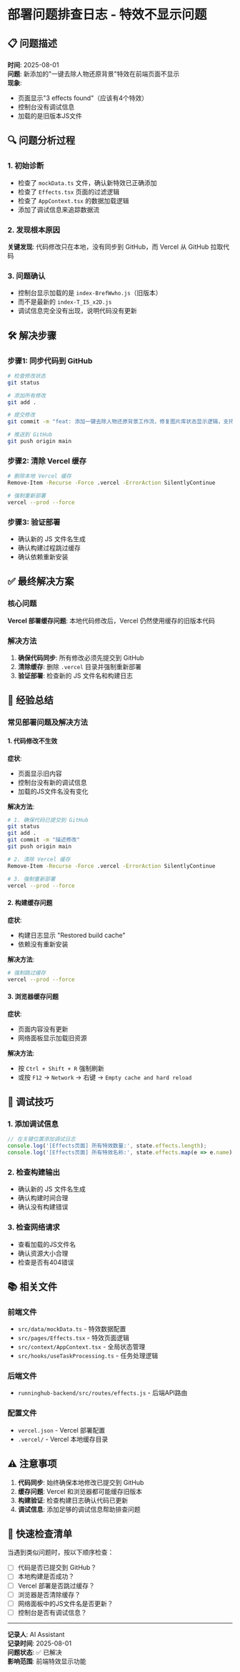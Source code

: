# 部署问题排查日志 - 特效不显示问题

## 📋 **问题描述**

**时间**: 2025-08-01  
**问题**: 新添加的"一键去除人物还原背景"特效在前端页面不显示  
**现象**: 
- 页面显示"3 effects found"（应该有4个特效）
- 控制台没有调试信息
- 加载的是旧版本JS文件

## 🔍 **问题分析过程**

### 1. 初始诊断
- 检查了 `mockData.ts` 文件，确认新特效已正确添加
- 检查了 `Effects.tsx` 页面的过滤逻辑
- 检查了 `AppContext.tsx` 的数据加载逻辑
- 添加了调试信息来追踪数据流

### 2. 发现根本原因
**关键发现**: 代码修改只在本地，没有同步到 GitHub，而 Vercel 从 GitHub 拉取代码

### 3. 问题确认
- 控制台显示加载的是 `index-BrefWwho.js`（旧版本）
- 而不是最新的 `index-T_I5_x2D.js`
- 调试信息完全没有出现，说明代码没有更新

## 🛠️ **解决步骤**

### 步骤1: 同步代码到 GitHub
```bash
# 检查修改状态
git status

# 添加所有修改
git add .

# 提交修改
git commit -m "feat: 添加一键去除人物还原背景工作流，修复图片库状态显示逻辑，支持webapp和workflow两种API类型"

# 推送到 GitHub
git push origin main
```

### 步骤2: 清除 Vercel 缓存
```bash
# 删除本地 Vercel 缓存
Remove-Item -Recurse -Force .vercel -ErrorAction SilentlyContinue

# 强制重新部署
vercel --prod --force
```

### 步骤3: 验证部署
- 确认新的 JS 文件名生成
- 确认构建过程跳过缓存
- 确认依赖重新安装

## ✅ **最终解决方案**

### 核心问题
**Vercel 部署缓存问题**: 本地代码修改后，Vercel 仍然使用缓存的旧版本代码

### 解决方法
1. **确保代码同步**: 所有修改必须先提交到 GitHub
2. **清除缓存**: 删除 `.vercel` 目录并强制重新部署
3. **验证部署**: 检查新的 JS 文件名和构建日志

## 📝 **经验总结**

### 常见部署问题及解决方法

#### 1. 代码修改不生效
**症状**: 
- 页面显示旧内容
- 控制台没有新的调试信息
- 加载的JS文件名没有变化

**解决方法**:
```bash
# 1. 确保代码已提交到 GitHub
git status
git add .
git commit -m "描述修改"
git push origin main

# 2. 清除 Vercel 缓存
Remove-Item -Recurse -Force .vercel -ErrorAction SilentlyContinue

# 3. 强制重新部署
vercel --prod --force
```

#### 2. 构建缓存问题
**症状**: 
- 构建日志显示 "Restored build cache"
- 依赖没有重新安装

**解决方法**:
```bash
# 强制跳过缓存
vercel --prod --force
```

#### 3. 浏览器缓存问题
**症状**: 
- 页面内容没有更新
- 网络面板显示加载旧资源

**解决方法**:
- 按 `Ctrl + Shift + R` 强制刷新
- 或按 `F12` → `Network` → 右键 → `Empty cache and hard reload`

## 🔧 **调试技巧**

### 1. 添加调试信息
```typescript
// 在关键位置添加调试日志
console.log('[Effects页面] 所有特效数量:', state.effects.length);
console.log('[Effects页面] 所有特效名称:', state.effects.map(e => e.name));
```

### 2. 检查构建输出
- 确认新的 JS 文件名生成
- 确认构建时间合理
- 确认没有构建错误

### 3. 检查网络请求
- 查看加载的JS文件名
- 确认资源大小合理
- 检查是否有404错误

## 📚 **相关文件**

### 前端文件
- `src/data/mockData.ts` - 特效数据配置
- `src/pages/Effects.tsx` - 特效页面逻辑
- `src/context/AppContext.tsx` - 全局状态管理
- `src/hooks/useTaskProcessing.ts` - 任务处理逻辑

### 后端文件
- `runninghub-backend/src/routes/effects.js` - 后端API路由

### 配置文件
- `vercel.json` - Vercel 部署配置
- `.vercel/` - Vercel 本地缓存目录

## ⚠️ **注意事项**

1. **代码同步**: 始终确保本地修改已提交到 GitHub
2. **缓存问题**: Vercel 和浏览器都可能缓存旧版本
3. **构建验证**: 检查构建日志确认代码已更新
4. **调试信息**: 添加足够的调试信息帮助排查问题

## 🎯 **快速检查清单**

当遇到类似问题时，按以下顺序检查：

- [ ] 代码是否已提交到 GitHub？
- [ ] 本地构建是否成功？
- [ ] Vercel 部署是否跳过缓存？
- [ ] 浏览器是否清除缓存？
- [ ] 网络面板中的JS文件名是否更新？
- [ ] 控制台是否有调试信息？

---

**记录人**: AI Assistant  
**记录时间**: 2025-08-01  
**问题状态**: ✅ 已解决  
**影响范围**: 前端特效显示功能 
